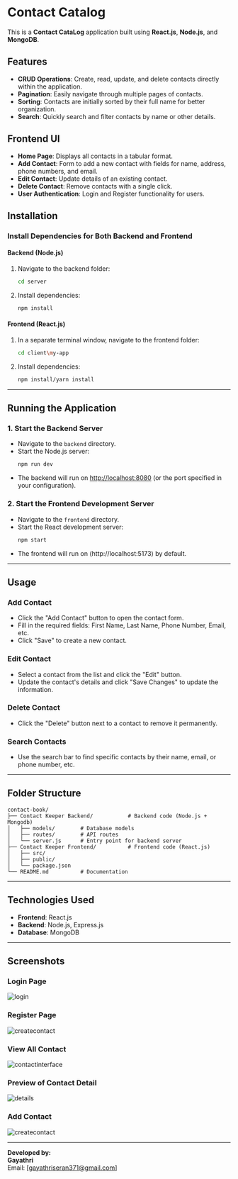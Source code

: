 # Contact Catalog

This is a **Contact CataLog** application built using **React.js**, **Node.js**, and **MongoDB**.

## Features
- **CRUD Operations**: Create, read, update, and delete contacts directly within the application.
- **Pagination**: Easily navigate through multiple pages of contacts.
- **Sorting**: Contacts are initially sorted by their full name for better organization.
- **Search**: Quickly search and filter contacts by name or other details.

## Frontend UI
- **Home Page**: Displays all contacts in a tabular format.
- **Add Contact**: Form to add a new contact with fields for name, address, phone numbers, and email.
- **Edit Contact**: Update details of an existing contact.
- **Delete Contact**: Remove contacts with a single click.
- **User Authentication**: Login and Register functionality for users.

## Installation
### Install Dependencies for Both Backend and Frontend

#### Backend (Node.js)
1. Navigate to the backend folder:
   ```bash
   cd server
   ```
2. Install dependencies:
   ```bash
   npm install
   ```

#### Frontend (React.js)
1. In a separate terminal window, navigate to the frontend folder:
   ```bash
   cd client\my-app
   ```
2. Install dependencies:
   ```bash
   npm install/yarn install
   ```

---

## Running the Application

### 1. Start the Backend Server
- Navigate to the `backend` directory.
- Start the Node.js server:
  ```bash
  npm run dev
  ```
- The backend will run on [http://localhost:8080](http://localhost:8000) (or the port specified in your configuration).

### 2. Start the Frontend Development Server
- Navigate to the `frontend` directory.
- Start the React development server:
  ```bash
  npm start
  ```
- The frontend will run on (http://localhost:5173) by default.

---

## Usage

### Add Contact
- Click the "Add Contact" button to open the contact form.
- Fill in the required fields: First Name, Last Name, Phone Number, Email, etc.
- Click "Save" to create a new contact.

### Edit Contact
- Select a contact from the list and click the "Edit" button.
- Update the contact's details and click "Save Changes" to update the information.

### Delete Contact
- Click the "Delete" button next to a contact to remove it permanently.

### Search Contacts
- Use the search bar to find specific contacts by their name, email, or phone number, etc.

---

## Folder Structure

```
contact-book/
├── Contact Keeper Backend/           # Backend code (Node.js + Mongodb)
│   ├── models/        # Database models
│   ├── routes/        # API routes
│   └── server.js      # Entry point for backend server
├── Contact Keeper Frontend/          # Frontend code (React.js)
│   ├── src/
│   ├── public/
│   └── package.json
└── README.md          # Documentation
```

---

## Technologies Used
- **Frontend**: React.js
- **Backend**: Node.js, Express.js
- **Database**: MongoDB


---

## Screenshots
### Login Page
![login](https://github.com/user-attachments/assets/77e6764b-b740-40d8-976b-497fc3d39346)

### Register Page
![createcontact](https://github.com/user-attachments/assets/1bf275e7-6af1-48f3-92cd-deec557dabd1)

### View All Contact
![contactinterface](https://github.com/user-attachments/assets/be72921f-b2de-44a0-b1ea-9cccf7b95569)

### Preview of Contact Detail
![details](https://github.com/user-attachments/assets/f07dcfd3-64b0-4d69-b9da-34d824343cbb)

### Add Contact
![createcontact](https://github.com/user-attachments/assets/1bf275e7-6af1-48f3-92cd-deec557dabd1)



---


**Developed by:**  
**Gayathri**  
Email: [gayathriseran371@gmail.com]  

```


